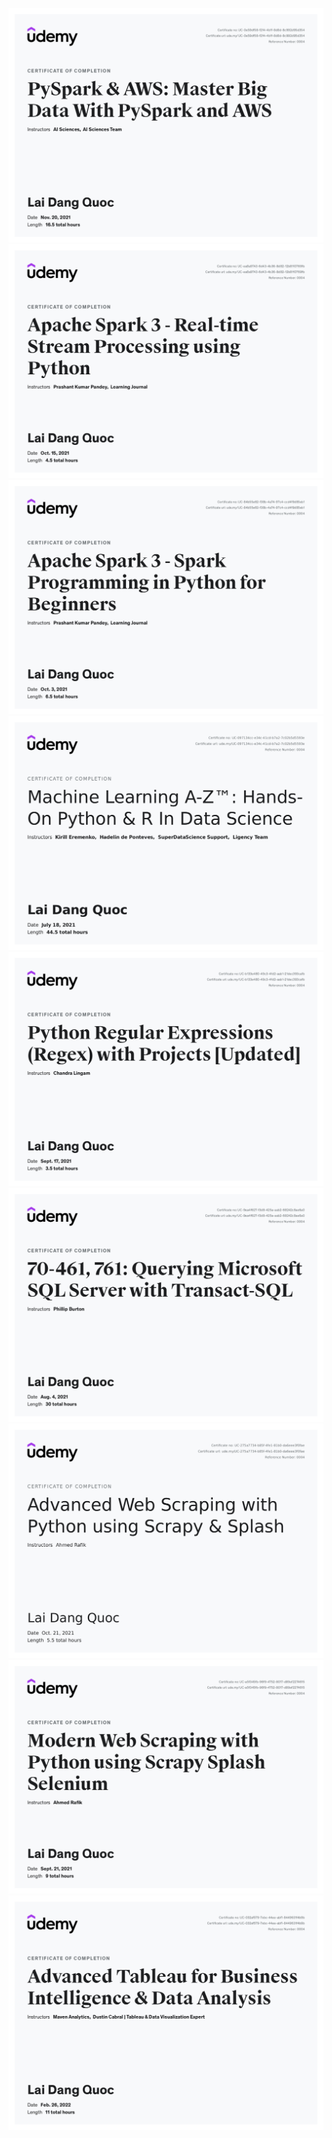 [![PySpark & AWS: Master Big Data With PySpark and AWS](./UC-0e59df58-f2f4-4b1f-8d8d-8c992d95d354.jpg)](https://udemy.com/certificate/UC-0e59df58-f2f4-4b1f-8d8d-8c992d95d354/)
[![Apache Spark 3 - Real-time Stream Processing using Python](./UC-ea8a9743-6d43-4b36-8d82-12b81f0769fb.jpg)](https://udemy.com/certificate/UC-ea8a9743-6d43-4b36-8d82-12b81f0769fb/)
[![Apache Spark 3 - Spark Programming in Python for Beginner](./UC-84b55e62-f38b-4a74-97c4-ccd4f9d85eb1.jpg)](https://udemy.com/certificate/UC-84b55e62-f38b-4a74-97c4-ccd4f9d85eb1/)
[![Machine Learning A-Z™: Hands-On Python & R In Data Science](./UC-097134cc-e34c-41cd-b7a2-7c02b5d5593e.jpg)](https://udemy.com/certificate/UC-097134cc-e34c-41cd-b7a2-7c02b5d5593e/)
[![Python Regular Expressions (Regex) with Projects](./UC-b133e480-49c3-4fd2-aab1-21dec393cafb.jpg)](https://udemy.com/certificate/UC-b133e480-49c3-4fd2-aab1-21dec393cafb/)
[![70-461, 761: Querying Microsoft SQL Server with Transact-SQL](./UC-9ea4f627-f3d8-425a-aab2-68242c8ae6a0.jpg)](https://udemy.com/certificate/UC-9ea4f627-f3d8-425a-aab2-68242c8ae6a0/)
[![Advanced Web Scraping with Python using Scrapy & Splash](./UC-275a7734-b85f-4fe1-81b0-da6eee3f0fae.jpg)](https://udemy.com/certificate/UC-275a7734-b85f-4fe1-81b0-da6eee3f0fae/)
[![Modern Web Scraping with Python using Scrapy Splash Selenium](./UC-a5f345fb-96f9-4752-8017-d89ef2274615.jpg)](https://udemy.com/certificate/UC-a5f345fb-96f9-4752-8017-d89ef2274615/)
[![Advanced Tableau for Business Intelligence & Data Analysis](./UC-032af579-7ebc-44ee-abf1-8449631f4b9b.jpg)](https://udemy-certificate.s3.amazonaws.com/image/UC-032af579-7ebc-44ee-abf1-8449631f4b9b.jpg)
